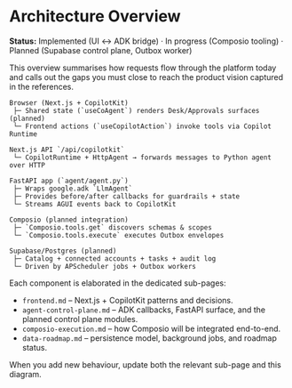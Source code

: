 # Architecture Overview

**Status:** Implemented (UI ↔ ADK bridge) · In progress (Composio tooling) · Planned
(Supabase control plane, Outbox worker)

This overview summarises how requests flow through the platform today and calls out the
gaps you must close to reach the product vision captured in the references.

```
Browser (Next.js + CopilotKit)
 ├─ Shared state (`useCoAgent`) renders Desk/Approvals surfaces (planned)
 └─ Frontend actions (`useCopilotAction`) invoke tools via Copilot Runtime

Next.js API `/api/copilotkit`
 └─ CopilotRuntime + HttpAgent → forwards messages to Python agent over HTTP

FastAPI app (`agent/agent.py`)
 ├─ Wraps google.adk `LlmAgent`
 ├─ Provides before/after callbacks for guardrails + state
 └─ Streams AGUI events back to CopilotKit

Composio (planned integration)
 ├─ `Composio.tools.get` discovers schemas & scopes
 └─ `Composio.tools.execute` executes Outbox envelopes

Supabase/Postgres (planned)
 ├─ Catalog + connected accounts + tasks + audit log
 └─ Driven by APScheduler jobs + Outbox workers
```

Each component is elaborated in the dedicated sub-pages:

- `frontend.md` – Next.js + CopilotKit patterns and decisions.
- `agent-control-plane.md` – ADK callbacks, FastAPI surface, and the planned control
  plane modules.
- `composio-execution.md` – how Composio will be integrated end-to-end.
- `data-roadmap.md` – persistence model, background jobs, and roadmap status.

When you add new behaviour, update both the relevant sub-page and this diagram.
